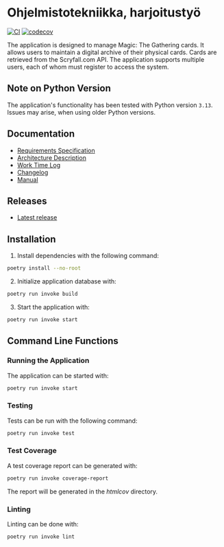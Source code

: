 # Ohjelmistotekniikka, harjoitustyö

[![CI](https://github.com/jtpcode/ot-harjoitustyo/actions/workflows/main.yml/badge.svg)](https://github.com/jtpcode/ot-harjoitustyo/actions/workflows/main.yml)
[![codecov](https://codecov.io/gh/jtpcode/ot-harjoitustyo/graph/badge.svg?token=YRY6AKKYRG)](https://codecov.io/gh/jtpcode/ot-harjoitustyo)

The application is designed to manage Magic: The Gathering cards. It allows users to maintain a digital archive of their physical cards. Cards are retrieved from the Scryfall.com API. The application supports multiple users, each of whom must register to access the system.

## Note on Python Version

The application's functionality has been tested with Python version `3.13`. Issues may arise, when using older Python versions.

## Documentation

- [Requirements Specification](./Documentation/requirements_specification.md)
- [Architecture Description](./Documentation/architecture.md)
- [Work Time Log](./Documentation/time_tracking.md)
- [Changelog](./Documentation/changelog.md)
- [Manual](./Documentation/manual.md)

## Releases

- [Latest release](https://github.com/jtpcode/ot-harjoitustyo/releases)

## Installation

1. Install dependencies with the following command:

```bash
poetry install --no-root
```

2. Initialize application database with:

```bash
poetry run invoke build
```

3. Start the application with:

```bash
poetry run invoke start
```

## Command Line Functions

### Running the Application

The application can be started with:

```bash
poetry run invoke start
```

### Testing

Tests can be run with the following command:

```bash
poetry run invoke test
```

### Test Coverage

A test coverage report can be generated with:

```bash
poetry run invoke coverage-report
```

The report will be generated in the *htmlcov* directory.

### Linting

Linting can be done with:

```bash
poetry run invoke lint
```

